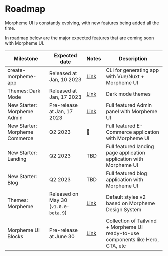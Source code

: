 # Roadmap

Morpheme UI is constantly evolving, with new features being added all the time.

In roadmap below are the major expected features that are coming soon with Morpheme UI.

| Milestone                      | Expected date                        | Notes                              | Description                                                                      |
| ------------------------------ | ------------------------------------ | ---------------------------------- | -------------------------------------------------------------------------------- |
| create-morpheme-app            | Released at Jan, 10 2023             | [Link](/tools/create-morpheme-app) | CLI for generating app with Vue/Nuxt + Morpheme UI                               |
| Themes: Dark Mode              | Released at Jan, 17 2023             | [Link](/guide/dark-mode)           | Dark mode themes                                                                 |
| New Starter: Morpheme Admin    | Pre-release at Jan, 17 2023          | [Link](/guide/starter#nuxt-admin)  | Full featured Admin panel with Morpheme UI                                       |
| New Starter: Morpheme Commerce | Q2 2023                              | 🚧                                  | Full featured E-Commerce application with Morpheme UI                            |
| New Starter: Landing           | Q2 2023                              | TBD                                | Full featured landing page application application with Morpheme UI              |
| New Starter: Blog              | Q2 2023                              | TBD                                | Full featured blog application with Morpheme UI                                  |
| Themes: Morpheme               | Released on May 30 (`v1.0.0-beta.9`) | [Link](/guide/theme)              | Default styles v2 based on Morpheme Design System                                |
| Morpheme UI Blocks             | Pre-release at June 30                              | [Link](https://morpheme-blocks.vercel.app/)                                 | Collection of Tailwind + Morpheme UI ready-to-use components like Hero, CTA, etc |
